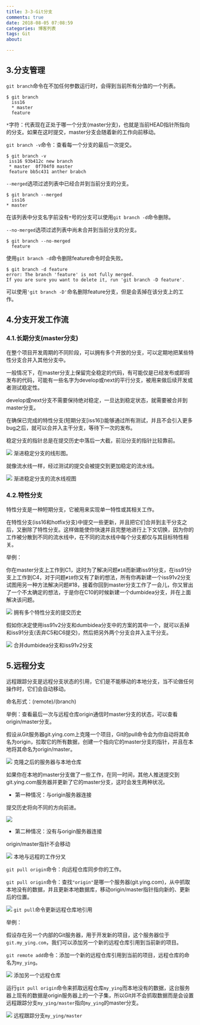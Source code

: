 ```yaml
---
title: 3-3-Git分支
comments: true
date: 2018-08-05 07:08:59
categories: 博客列表
tags: Git
about:

---
```


## 3.分支管理

`git branch`命令在不加任何参数运行时，会得到当前所有分值的一个列表。

```
$ git branch
  iss16
  * master
  feature
```

`*`字符：代表现在正处于哪一个分支(master分支)，也就是当前HEAD指针所指向的分支。如果在这时提交，master分支会随着新的工作向前移动。

`git branch -v`命令：查看每一个分支的最后一次提交。

```
$ git branch -v
 iss16 93b412c new branch
 * master  0f704f0 master
 feature bb5c431 anther brabch
```

`--merged`选项过滤列表中已经合并到当前分支的分支。

```
$ git branch --merged
  iss16
* master
```

在该列表中分支名字前没有`*`号的分支可以使用`git branch -d`命令删除。

`--no-merged`选项过滤列表中尚未合并到当前分支的分支。

```
$ git branch --no-merged
  feature
```

使用`git branch -d`命令删除feature命令时会失败。

```
$ git branch -d feature
error: The branch 'feature' is not fully merged.
If you are sure you want to delete it, run 'git branch -D feature'.
```

可以使用`'git branch -D'`命名删除feature分支，但是会丢掉在该分支上的工作。

## 4.分支开发工作流

### 4.1.长期分支(master分支)

在整个项目开发周期的不同阶段，可以拥有多个开放的分支，可以定期地把某些特性分支合并入其他分支中。

一般情况下，在master分支上保留完全稳定的代码，有可能仅是已经发布或即将发布的代码，可能有一些名字为develop或next的平行分支，被用来做后续开发或者测试稳定性。

develop或next分支不需要保持绝对稳定，一旦达到稳定状态，就需要被合并到master分支。

在确保已完成的特性分支(短期分支[iss16])能够通过所有测试，并且不会引入更多bug之后，就可以合并入主干分支，等待下一次的发布。

稳定分支的指针总是在提交历史中落后一大截，前沿分支的指针比较靠前。

![ ](https://www.cnblogs.com/images/cnblogs_com/cliy-10/1268239/o_25.png)
渐进稳定分支的线形图。

就像流水线一样，经过测试的提交会被提交到更加稳定的流水线。

![ ](https://www.cnblogs.com/images/cnblogs_com/cliy-10/1268239/o_26.png)
渐进稳定分支的流水线视图

### 4.2.特性分支

特性分支是一种短期分支，它被用来实现单一特性或其相关工作。

在特性分支(iss16和hotfix分支)中提交一些更新，并且把它们合并到主干分支之后，又删除了特性分支。这样做能使你快速并且完整地进行上下文切换，因为你的工作被分散到不同的流水线中，在不同的流水线中每个分支都仅与其目标特性相关。

举例：

你在master分支上工作到C1，这时为了解决问题`#18`而新建iss91分支，在iss91分支上工作到C4，对于问题`#18`你又有了新的想法，所有你再新建一个iss91v2分支试图用另一种方法解决问题#18，接着你回到master分支工作了一会儿，你又冒出了一个不太确定的想法，于是你在C10的时候新建一个dumbidea分支，并在上面解决该问题。

![ ](https://www.cnblogs.com/images/cnblogs_com/cliy-10/1268239/o_27.png)
拥有多个特性分支的提交历史

假如你决定使用iss91v2分支和dumbidea分支中的方案的其中一个，就可以丢掉和iss91分支(丢弃C5和C6提交)，然后把另外两个分支合并入主干分支。

![ ](https://www.cnblogs.com/images/cnblogs_com/cliy-10/1268239/o_28.png)
合并dumbidea分支和iss91v2分支

## 5.远程分支

远程跟踪分支是远程分支状态的引用，它们是不能移动的本地分支，当不论做任何操作时，它们会自动移动。

命名形式：(remote)/(branch)

举例：查看最后一次与远程仓库origin通信时master分支的状态，可以查看origin/master分支。

假设从Git服务器git.ying.com上克隆一个项目，Git的pull命令会为你自动将其命名为origin，拉取它的所有数据，创建一个指向它的master分支的指针，并且在本地将其命名为origin/master。

![ ](https://www.cnblogs.com/images/cnblogs_com/cliy-10/1268239/o_29.png)
克隆之后的服务器与本地仓库

如果你在本地的master分支做了一些工作，在同一时间，其他人推送提交到git.ying.com服务器并更新了它的master分支，这时会发生两种状况。

* 第一种情况：与origin服务器连接

提交历史将向不同的方向前进。

![ ](https://www.cnblogs.com/images/cnblogs_com/cliy-10/1268239/o_30.png)

* 第二种情况：没有与origin服务器连接

origin/master指针不会移动

![ ](https://www.cnblogs.com/images/cnblogs_com/cliy-10/1268239/o_31.png)
本地与远程的工作分叉

`git pull origin`命令：向远程仓库同步你的工作。

`git pull origin`命令：查找`"origin"`是哪一个服务器(git.ying.com)，从中抓取本地没有的数据，并且更新本地数据库，移动origin/master指针指向新的、更新后的位置。

![ ](https://www.cnblogs.com/images/cnblogs_com/cliy-10/1268239/o_32.png)
`git pull`命令更新远程仓库地引用

举例：

假设存在另一个内部的Git服务器，用于开发新的项目，这个服务器位于`git.my_ying.com`，我们可以添加另一个新的远程仓库引用到当前新的项目。

`git remote add`命令：添加一个新的远程仓库引用到当前的项目，远程仓库的命名为`my_ying`。


![ ](https://www.cnblogs.com/images/cnblogs_com/cliy-10/1268239/o_33.png)
添加另一个远程仓库


运行`git pull origin`命令来抓取远程仓库`my_ying`而本地没有的数据，这台服务器上现有的数据是origin服务器上的一个子集，所以Git并不会抓取数据而是会设置远程跟踪分支`my_ying/master`指向`my_ying`的master分支。

![ ](https://www.cnblogs.com/images/cnblogs_com/cliy-10/1268239/o_34.png)
远程跟踪分支`my_ying/master`



